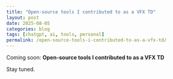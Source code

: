 ```yaml
---
title: "Open-source tools I contributed to as a VFX TD"
layout: post
date: 2025-08-05
categories: blog
tags: [chatgpt, ai, tools, personal]
permalink: /open-source-tools-i-contributed-to-as-a-vfx-td/
---
```


Coming soon: **Open-source tools I contributed to as a VFX TD**

Stay tuned.
